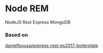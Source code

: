 # Node REM

NodeJS Rest Express MongoDB

### Based on

[danielfsousa/express-rest-es2017-boilerplate](https://github.com/danielfsousa/express-rest-es2017-boilerplate)
